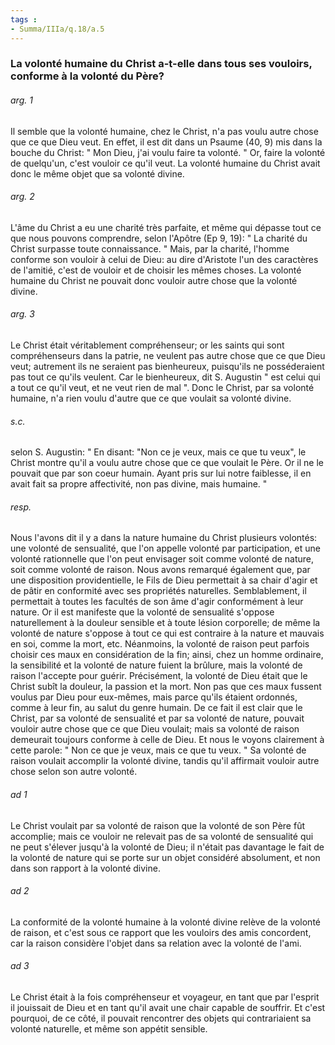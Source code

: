 ```yaml
---
tags : 
- Summa/IIIa/q.18/a.5
---
```


### La volonté humaine du Christ a-t-elle dans tous ses vouloirs, conforme à la volonté du Père?

###### arg. 1
Il semble que la volonté humaine, chez le Christ, n'a pas voulu autre chose que ce que Dieu veut. En effet, il est dit dans un Psaume (40, 9) mis dans la bouche du Christ: " Mon Dieu, j'ai voulu faire ta volonté. " Or, faire la volonté de quelqu'un, c'est vouloir ce qu'il veut. La volonté humaine du Christ avait donc le même objet que sa volonté divine. 

###### arg. 2
L'âme du Christ a eu une charité très parfaite, et même qui dépasse tout ce que nous pouvons comprendre, selon l'Apôtre (Ep 9, 19): " La charité du Christ surpasse toute connaissance. " Mais, par la charité, l'homme conforme son vouloir à celui de Dieu: au dire d'Aristote l'un des caractères de l'amitié, c'est de vouloir et de choisir les mêmes choses. La volonté humaine du Christ ne pouvait donc vouloir autre chose que la volonté divine. 

###### arg. 3
Le Christ était véritablement compréhenseur; or les saints qui sont compréhenseurs dans la patrie, ne veulent pas autre chose que ce que Dieu veut; autrement ils ne seraient pas bienheureux, puisqu'ils ne posséderaient pas tout ce qu'ils veulent. Car le bienheureux, dit S. Augustin " est celui qui a tout ce qu'il veut, et ne veut rien de mal ". Donc le Christ, par sa volonté humaine, n'a rien voulu d'autre que ce que voulait sa volonté divine. 

###### s.c.
selon S. Augustin: " En disant: "Non ce je veux, mais ce que tu veux", le Christ montre qu'il a voulu autre chose que ce que voulait le Père. Or il ne le pouvait que par son coeur humain. Ayant pris sur lui notre faiblesse, il en avait fait sa propre affectivité, non pas divine, mais humaine. " 

###### resp.
Nous l'avons dit il y a dans la nature humaine du Christ plusieurs volontés: une volonté de sensualité, que l'on appelle volonté par participation, et une volonté rationnelle que l'on peut envisager soit comme volonté de nature, soit comme volonté de raison. Nous avons remarqué également que, par une disposition providentielle, le Fils de Dieu permettait à sa chair d'agir et de pâtir en conformité avec ses propriétés naturelles. Semblablement, il permettait à toutes les facultés de son âme d'agir conformément à leur nature. Or il est manifeste que la volonté de sensualité s'oppose naturellement à la douleur sensible et à toute lésion corporelle; de même la volonté de nature s'oppose à tout ce qui est contraire à la nature et mauvais en soi, comme la mort, etc. Néanmoins, la volonté de raison peut parfois choisir ces maux en considération de la fin; ainsi, chez un homme ordinaire, la sensibilité et la volonté de nature fuient la brûlure, mais la volonté de raison l'accepte pour guérir. Précisément, la volonté de Dieu était que le Christ subît la douleur, la passion et la mort. Non pas que ces maux fussent voulus par Dieu pour eux-mêmes, mais parce qu'ils étaient ordonnés, comme à leur fin, au salut du genre humain. De ce fait il est clair que le Christ, par sa volonté de sensualité et par sa volonté de nature, pouvait vouloir autre chose que ce que Dieu voulait; mais sa volonté de raison demeurait toujours conforme à celle de Dieu. Et nous le voyons clairement à cette parole: " Non ce que je veux, mais ce que tu veux. " Sa volonté de raison voulait accomplir la volonté divine, tandis qu'il affirmait vouloir autre chose selon son autre volonté. 

###### ad 1
Le Christ voulait par sa volonté de raison que la volonté de son Père fût accomplie; mais ce vouloir ne relevait pas de sa volonté de sensualité qui ne peut s'élever jusqu'à la volonté de Dieu; il n'était pas davantage le fait de la volonté de nature qui se porte sur un objet considéré absolument, et non dans son rapport à la volonté divine. 

###### ad 2
La conformité de la volonté humaine à la volonté divine relève de la volonté de raison, et c'est sous ce rapport que les vouloirs des amis concordent, car la raison considère l'objet dans sa relation avec la volonté de l'ami. 

###### ad 3
Le Christ était à la fois compréhenseur et voyageur, en tant que par l'esprit il jouissait de Dieu et en tant qu'il avait une chair capable de souffrir. Et c'est pourquoi, de ce côté, il pouvait rencontrer des objets qui contrariaient sa volonté naturelle, et même son appétit sensible. 

